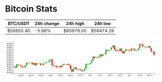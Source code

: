 # Bitcoin Stats

BTC/USDT|24h change|24h high|24h low|
|---|---|---|---|
|$56655.40|-5.66%|$60976.00|$56474.26|

<img src="./chart.svg">
